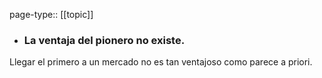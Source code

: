 page-type:: [[topic]]
- ### La ventaja del pionero no existe.

Llegar el primero a un mercado no es tan ventajoso como parece a priori.


